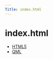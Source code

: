 ```yaml
---
Title: index.html
---
```


# index.html

<ul>
<li>
<a href="html5.md">HTML5</a>
</li>
<li>
<a href="qml.md">QML</a>
</li>
</ul>
